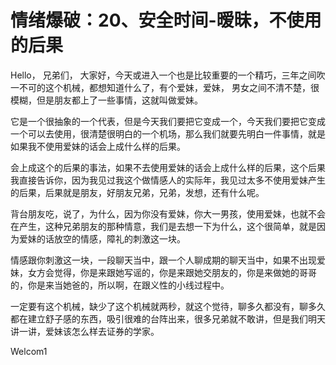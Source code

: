 # 情绪爆破：20、安全时间-暧昧，不使用的后果

Hello， 兄弟们， 大家好，今天或进入一个也是比较重要的一个精巧，三年之间吹一不可的这个机械，都想知道什么了，有个爱妹，爱妹， 男女之间不清不楚，很模糊，但是朋友都上了一些事情，这就叫做爱妹。

它是一个很抽象的一个代表，但是今天我们要把它变成一个，今天我们要把它变成一个可以去使用，很清楚很明白的一个机场，那么我们就要先明白一件事情，就是如果我不使用爱妹的话会上成什么样的后果。

会上成这个的后果的事法，如果不去使用爱妹的话会上成什么样的后果，这个后果我直接告诉你，因为我见过我这个做情感人的实际年，我见过太多不使用爱妹产生的后果，后果就是朋友，好朋友兄弟，兄弟，发想，还有什么呢。

背台朋友吃，说了，为什么，因为你没有爱妹，你大一男孩，使用爱妹，也就不会在产生，这种兄弟朋友的那种情意，我们是去想一下为什么，这个很简单，就是因为爱妹的话放空的情感，障礼的刺激这一块。

情感跟你刺激这一块，一段聊天当中，跟一个人聊成期的聊天当中，如果不出现爱妹，女方会觉得，你是来跟她写谣的，你是来跟她交朋友的，你是来做她的哥哥的，你是来当她爸的，所以啊，在跟义性的小线过程中。

一定要有这个机械，缺少了这个机械就两秒，就这个觉待，聊多久都没有，聊多久都在建立舒子感的东西，吸引很难的台阵出来，很多兄弟就不敢讲，但是我们明天讲一讲，爱妹该怎么样去证券的学家。

 Welcom1